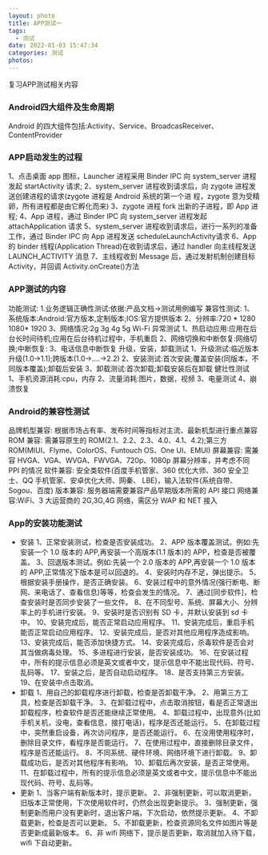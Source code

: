 ```yaml
---
layout: photo
title: APP测试一
tags:
  - 测试
date: 2022-01-03 15:47:34
categories: 测试
photos:
---
```

复习APP测试相关内容
<!--more-->
### Android四大组件及生命周期
Android 的四大组件包括:Activity、Service、BroadcasReceiver、ContentProvider

### APP启动发生的过程
1、点击桌面 app 图标，Launcher 进程采用 Binder IPC 向 system_server 进程发起 startActivity 请求;
2、system_server 进程收到请求后，向 zygote 进程发送创建进程的请求(zygote 进程是 Android 系统的第一个进 程，zygote 意为受精卵，所有进程都是由它孵化而来)
3、zygote 进程 fork 出新的子进程，即 App 进程;
4、App 进程，通过 Binder IPC 向 system_server 进程发起attachApplication 请求
5、system_server 进程收到请求后，进行一系列的准备工作，通过 Binder IPC 向 App 进程发送 scheduleLaunchActivity请求
6、App 的 binder 线程(Application Thread)在收到请求后，通过 handler 向主线程发送 LAUNCH_ACTIVITY 消息 
7、主线程收到 Message 后，通过发射机制创建目标 Activity，并回调 Activity.onCreate()方法

### APP测试的内容
功能测试:
1.业务逻辑正确性测试:依据:产品文档->测试用例编写
兼容性测试: 
1、系统版本:Android:官方版本,定制版本;IOS:官方提供版本 
2、分辨率:720 \* 1280 1080\* 1920
3、网络情况:2g 3g 4g 5g Wi-Fi
异常测试 
1、热启动应用:应用在后台长时间待机;应用在后台待机过程中，手机重启 
2、网络切换和中断恢复:网络切换;中断恢复:
3、电话信息中断恢复
升级，安装，卸载测试 
1、升级测试:临近版本升级(1.0->1.1);跨版本(1.0->....->2.2) 
2、安装测试:首次安装;覆盖安装(同版本，不同版本覆盖);卸载后安装 
3、卸载测试:首次卸载;卸载安装后在卸载
健壮性测试
1、手机资源消耗:cpu，内存
2、流量消耗:图片，数据，视频
3、电量测试
4、崩溃恢复

### Android的兼容性测试
品牌机型兼容: 根据市场占有率、发布时间等指标对主流、最新机型进行重点兼容
ROM 兼容: 需兼容原生的 ROM(2.1、2.2、2.3、4.0、4.1、4.2);第三方 ROM(MIUI、Flyme、ColorOS、Funtouch OS、One UI、EMUI)
屏幕兼容: 需兼容 HVGA、VGA、WVGA、FWVGA、720p、1080p 屏幕分辨率，并考虑不同 PPI 的情况
软件兼容: 安全类软件(百度手机管家、360 优化大师、360 安全卫士、QQ 手机管家、安卓优化大师、网秦、 LBE)，输入法软件(系统自带、Sogou、百度)
版本兼容: 服务器端需要兼容产品早期版本所需的 API 接口 网络兼容:WiFi、3 大运营商的 2G,3G,4G 网络，需区分 WAP 和 NET 接入

### App的安装功能测试
- 安装
1、正常安装测试，检查是否安装成功。
2、APP 版本覆盖测试。例如:先安装一个 1.0 版本的 APP,再安装一个高版本(1.1 版本)的 APP，检查是否被覆盖。 
3、回退版本测试。例如:先装一个 2.0 版本的 APP,再安装一个 1.0 版本的 APP,正常情况下版本是可以回退的。 
4、安装时内存不足，弹出提示。
5、根据安装手册操作，是否正确安装。 
6、安装过程中的意外情况(强行断电、断网、来电话了、查看信息)等等，检查会发生的情况。 
7、通过[同步软件]，检查安装时是否同步安装了一些文件。
8、在不同型号、系统、屏幕大小、分辨率上的手机进行安装。
9、安装时是否识别有 SD 卡，并默认安装到 sd 卡中。
10、安装完成后，能否正常启动应用程序。
11、安装完成后，重启手机能否正常启动应用程序。
12、安装完成后，是否对其他应用程序造成影响。
13、安装完成后，能否添加快捷方式。
14、安装完成后，杀毒软件是否会对其当做病毒处理。
15、多进程进行安装，是否安装成功。 
16、在安装过程中，所有的提示信息必须是英文或者中文，提示信息中不能出现代码、符号、乱码等。 
17、安装之后，是否自动启动程序。
18、是否支持第三方安装。
19、在安装中点击取消。
- 卸载
1、用自己的卸载程序进行卸载，检查是否卸载干净。
2、用第三方工具，检查是否卸载干净。 
3、在卸载过程中，点击取消按钮，看是否正常退出卸载程序，检查软件是否还能继续正常使用。 
4、卸载过程中，出现意外(比如手机关机，没电，查看信息，接打电话)，程序是否还能运行。 
5、在卸载过程中，突然重启设备，再次访问程序，是否还能运行。 
6、在没用使用程序时，删除目录文件，看程序是否能运行。 
7、在使用过程中，直接删除目录文件，程序是否还能运行。
8、不同系统、硬件环境、网络环境下进行卸载。
9、卸载成功后，是否对其他程序有影响。
10、卸载后再次安装，是否正常使用。 
11、在卸载过程中，所有的提示信息必须是英文或者中文，提示信息中不能出现代码、符号、乱码等。
- 更新
1、当客户端有新版本时，提示更新。 
2、非强制更新，可以取消更新，旧版本正常使用，下次使用软件时，仍然会出现更新提示。 
3、强制更新，强制更新而用户没有更新时，退出客户端，下次启动，依然提示更新。 
4、不卸载更新，检查是否可以更新。 
5、不卸载更新，检查资源同名文件如图片等是否更新成最新版本。
6、非 wifi 网络下，提示是否更新，取消就加入待下载，wifi 下自动更新。